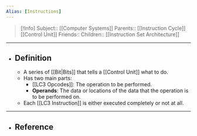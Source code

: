 ```yaml
---
Alias: [Instructions]
---
```

> [!Info]
> Subject:: [[Computer Systems]]
> Parents:: [[Instruction Cycle]] [[Control Unit]]
> Friends:: 
> Children:: [[Instruction Set Architecture]]
---
- ## Definition
	- A series of [[Bit|Bits]] that tells a [[Control Unit]] what to do.
	- Has two main parts:
		- [[LC3 Opcodes]]: The operation to be performed.
		- **Operands**: The data or locations of the data that the operation is to be performed on.
	- Each [[LC3 Instruction]] is either executed completely or not at all.
---
- ## Reference